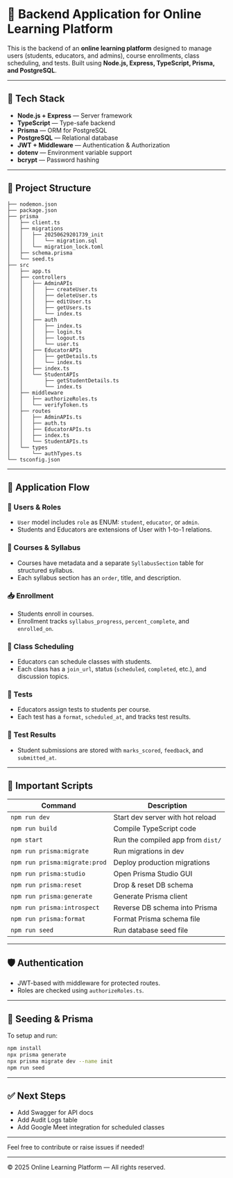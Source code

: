 # 📘 Backend Application for Online Learning Platform

This is the backend of an **online learning platform** designed to manage users (students, educators, and admins), course enrollments, class scheduling, and tests. Built using **Node.js, Express, TypeScript, Prisma, and PostgreSQL**.

---

## 🚀 Tech Stack

* **Node.js + Express** — Server framework
* **TypeScript** — Type-safe backend
* **Prisma** — ORM for PostgreSQL
* **PostgreSQL** — Relational database
* **JWT + Middleware** — Authentication & Authorization
* **dotenv** — Environment variable support
* **bcrypt** — Password hashing

---

## 📂 Project Structure

```
├── nodemon.json
├── package.json
├── prisma
│   ├── client.ts
│   ├── migrations
│   │   ├── 20250629201739_init
│   │   │   └── migration.sql
│   │   └── migration_lock.toml
│   ├── schema.prisma
│   └── seed.ts
├── src
│   ├── app.ts
│   ├── controllers
│   │   ├── AdminAPIs
│   │   │   ├── createUser.ts
│   │   │   ├── deleteUser.ts
│   │   │   ├── editUser.ts
│   │   │   ├── getUsers.ts
│   │   │   └── index.ts
│   │   ├── auth
│   │   │   ├── index.ts
│   │   │   ├── login.ts
│   │   │   ├── logout.ts
│   │   │   └── user.ts
│   │   ├── EducatorAPIs
│   │   │   ├── getDetails.ts
│   │   │   └── index.ts
│   │   ├── index.ts
│   │   └── StudentAPIs
│   │       ├── getStudentDetails.ts
│   │       └── index.ts
│   ├── middleware
│   │   ├── authorizeRoles.ts
│   │   └── verifyToken.ts
│   ├── routes
│   │   ├── AdminAPIs.ts
│   │   ├── auth.ts
│   │   ├── EducatorAPIs.ts
│   │   ├── index.ts
│   │   └── StudentAPIs.ts
│   └── types
│       └── authTypes.ts
└── tsconfig.json
```

---

## 🧠 Application Flow

### 👥 Users & Roles

* `User` model includes `role` as ENUM: `student`, `educator`, or `admin`.
* Students and Educators are extensions of User with 1-to-1 relations.

### 📘 Courses & Syllabus

* Courses have metadata and a separate `SyllabusSection` table for structured syllabus.
* Each syllabus section has an `order`, title, and description.

### 📥 Enrollment

* Students enroll in courses.
* Enrollment tracks `syllabus_progress`, `percent_complete`, and `enrolled_on`.

### 📅 Class Scheduling

* Educators can schedule classes with students.
* Each class has a `join_url`, status (`scheduled`, `completed`, etc.), and discussion topics.

### 🧪 Tests

* Educators assign tests to students per course.
* Each test has a `format`, `scheduled_at`, and tracks test results.

### 📝 Test Results

* Student submissions are stored with `marks_scored`, `feedback`, and `submitted_at`.

---

## 📜 Important Scripts

| Command                       | Description                       |
| ----------------------------- | --------------------------------- |
| `npm run dev`                 | Start dev server with hot reload  |
| `npm run build`               | Compile TypeScript code           |
| `npm start`                   | Run the compiled app from `dist/` |
| `npm run prisma:migrate`      | Run migrations in dev             |
| `npm run prisma:migrate:prod` | Deploy production migrations      |
| `npm run prisma:studio`       | Open Prisma Studio GUI            |
| `npm run prisma:reset`        | Drop & reset DB schema            |
| `npm run prisma:generate`     | Generate Prisma client            |
| `npm run prisma:introspect`   | Reverse DB schema into Prisma     |
| `npm run prisma:format`       | Format Prisma schema file         |
| `npm run seed`                | Run database seed file            |

---

## 🛡️ Authentication

* JWT-based with middleware for protected routes.
* Roles are checked using `authorizeRoles.ts`.

---

## 🧪 Seeding & Prisma

To setup and run:

```bash
npm install
npx prisma generate
npx prisma migrate dev --name init
npm run seed
```

---

## ✅ Next Steps

* Add Swagger for API docs
* Add Audit Logs table
* Add Google Meet integration for scheduled classes

---

Feel free to contribute or raise issues if needed!

---

© 2025 Online Learning Platform — All rights reserved.
